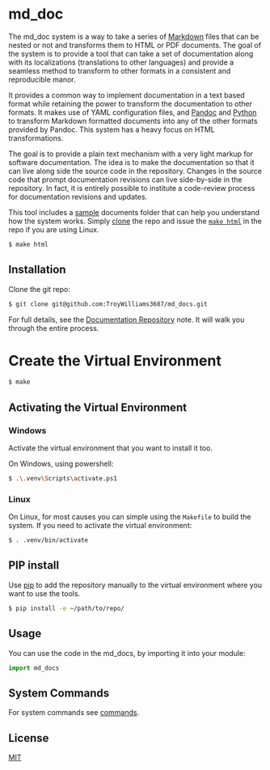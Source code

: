 # md_doc

The md_doc system is a way to take a series of [Markdown](https://pandoc.org/MANUAL.html#pandocs-markdown) files that can be nested or not and transforms them to HTML or PDF documents. The goal of the system is to provide a tool that can take a set of documentation along with its localizations (translations to other languages) and provide a seamless method to transform to other formats in a consistent and reproducible manor.

It provides a common way to implement documentation in a text based format while retaining the power to transform the documentation to other formats. It makes use of YAML configuration files, and [Pandoc](https://pandoc.org/) and [Python](https://www.python.org) to transform Markdown formatted documents into any of the other formats provided by Pandoc. This system has a heavy focus on HTML transformations.

The goal is to provide a plain text mechanism with a very light markup for software documentation. The idea is to make the documentation so that it can live along side the source code in the repository. Changes in the source code that prompt documentation revisions can live side-by-side in the repository. In fact, it is entirely possible to institute a code-review process for documentation revisions and updates.

This tool includes a [sample](en/documents) documents folder that can help you understand how the system works. Simply [clone](#installation) the repo and issue the [`make html`](en/documents/md_doc_system.md#make) in the repo if you are using Linux.

```bash
$ make html
```

## Installation

Clone the git repo:

```bash
$ git clone git@github.com:TroyWilliams3687/md_docs.git
```

For full details, see the [Documentation Repository](en/documents/repo_setup.md) note. It will walk you through the entire process.


# Create the Virtual Environment

```bash
$ make
```

## Activating the Virtual Environment

### Windows

Activate the virtual environment that you want to install it too.

On Windows, using powershell:

```bash
$ .\.venv\Scripts\activate.ps1
```

### Linux

On Linux, for most causes you can simple using the `Makefile` to build the system. If you need to activate the virtual environment:


```bash
$ . .venv/bin/activate
```

## PIP install

Use [pip](https://pip.pypa.io/en/stable/) to add the repository manually to the virtual environment where you want to use the tools.

```bash
$ pip install -e ~/path/to/repo/
```

## Usage

You can use the code in the md_docs, by importing it into your module:


```python
import md_docs
```

## System Commands

For system commands see [commands](en/documents/commands.md).


## License

[MIT](https://choosealicense.com/licenses/mit/)